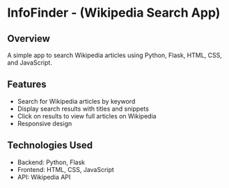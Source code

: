 # InfoFinder - (Wikipedia Search App)

## Overview

A simple app to search Wikipedia articles using Python, Flask, HTML, CSS, and JavaScript.

## Features

- Search for Wikipedia articles by keyword
- Display search results with titles and snippets
- Click on results to view full articles on Wikipedia
- Responsive design

## Technologies Used

- Backend: Python, Flask
- Frontend: HTML, CSS, JavaScript
- API: Wikipedia API


